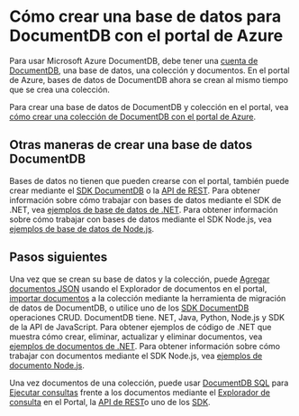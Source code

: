 <properties 
    pageTitle="Cómo crear una base de datos en DocumentDB | Microsoft Azure" 
    description="Obtenga información sobre cómo crear una base de datos con el portal de servicio en línea para DocumentDB de Azure, la base de datos de NoSQL impresionante de rápidas y escala global." 
    keywords="cómo crear una base de datos" 
    services="documentdb" 
    authors="mimig1" 
    manager="jhubbard" 
    editor="monicar" 
    documentationCenter=""/>

<tags 
    ms.service="documentdb" 
    ms.workload="data-services" 
    ms.tgt_pltfrm="na" 
    ms.devlang="na" 
    ms.topic="article" 
    ms.date="10/17/2016" 
    ms.author="mimig"/>

# <a name="how-to-create-a-database-for-documentdb-using-the-azure-portal"></a>Cómo crear una base de datos para DocumentDB con el portal de Azure

Para usar Microsoft Azure DocumentDB, debe tener una [cuenta de DocumentDB](documentdb-create-account.md), una base de datos, una colección y documentos. En el portal de Azure, bases de datos de DocumentDB ahora se crean al mismo tiempo que se crea una colección. 

Para crear una base de datos de DocumentDB y colección en el portal, vea [cómo crear una colección de DocumentDB con el portal de Azure](documentdb-create-collection.md).

## <a name="other-ways-to-create-a-documentdb-database"></a>Otras maneras de crear una base de datos DocumentDB

Bases de datos no tienen que pueden crearse con el portal, también puede crear mediante el [SDK DocumentDB](documentdb-sdk-dotnet.md) o la [API de REST](https://msdn.microsoft.com/library/mt489072.aspx). Para obtener información sobre cómo trabajar con bases de datos mediante el SDK de .NET, vea [ejemplos de base de datos de .NET](documentdb-dotnet-samples.md#database-examples). Para obtener información sobre cómo trabajar con bases de datos mediante el SDK Node.js, vea [ejemplos de base de datos de Node.js](documentdb-nodejs-samples.md#database-examples). 

## <a name="next-steps"></a>Pasos siguientes

Una vez que se crean su base de datos y la colección, puede [Agregar documentos JSON](documentdb-view-json-document-explorer.md) usando el Explorador de documentos en el portal, [importar documentos](documentdb-import-data.md) a la colección mediante la herramienta de migración de datos de DocumentDB, o utilice uno de los [SDK DocumentDB](documentdb-sdk-dotnet.md) operaciones CRUD. DocumentDB tiene. NET, Java, Python, Node.js y SDK de la API de JavaScript. Para obtener ejemplos de código de .NET que muestra cómo crear, eliminar, actualizar y eliminar documentos, vea [ejemplos de documentos de .NET](documentdb-dotnet-samples.md#document-examples). Para obtener información sobre cómo trabajar con documentos mediante el SDK Node.js, vea [ejemplos de documento Node.js](documentdb-nodejs-samples.md#document-examples). 

Una vez documentos de una colección, puede usar [DocumentDB SQL](documentdb-sql-query.md) para [Ejecutar consultas](documentdb-sql-query.md#executing-sql-queries) frente a los documentos mediante el [Explorador de consulta](documentdb-query-collections-query-explorer.md) en el Portal, la [API de REST](https://msdn.microsoft.com/library/azure/dn781481.aspx)o uno de los [SDK](documentdb-sdk-dotnet.md). 
